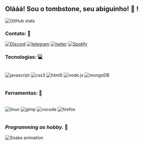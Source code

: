 ## **Olááá! Sou  o tombstone, seu abiguinho!** 🖤 ! 

![GitHub stats](https://github-readme-stats.vercel.app/api?username=tombsDevil&show_icons=true&theme=radical)

### **Contato:** 💼

[![Discord](https://img.shields.io/badge/Discord-7289DA?style=for-the-badge&logo=discord&logoColor=white)](https://discord.gg/82ZUuSdF2q)
[![telegram](https://img.shields.io/badge/Telegram-2CA5E0?style=for-the-badge&logo=telegram&logoColor=white)](https://t.me/tombsDevil)
[![twiter](https://img.shields.io/badge/Twitter-1DA1F2?style=for-the-badge&logo=twitter&logoColor=white)](https://twitter.com/tombs_Devil?s=09)
[![Spotify](https://img.shields.io/badge/Spotify-1ED760?&style=for-the-badge&logo=spotify&logoColor=white)](https://open.spotify.com/user/wycj0ljgmzgs90vdczbhndtea?si=SW5z7-3hSVSozO3XpmkCtA&utm_source=copy-link&dl_branch=1)

### **Tecnologias:** 💻

<div style="display: inline_block"><br/>
<img align="center" alt="javascript" src="https://img.shields.io/badge/JavaScript-323330?style=for-the-badge&logo=javascript&logoColor=F7DF1E" />
<img align="center" alt="css3" src="https://img.shields.io/badge/CSS3-1572B6?style=for-the-badge&logo=css3&logoColor=white" />
<img align="center" alt="html5" src="https://img.shields.io/badge/HTML5-E34F26?style=for-the-badge&logo=html5&logoColor=white" />
<img align="center" alt="node.js" src="https://img.shields.io/badge/Node.js-339933?style=for-the-badge&logo=nodedotjs&logoColor=white" />
<img align="center" alt="mongoDB" src="https://img.shields.io/badge/MongoDB-4EA94B?style=for-the-badge&logo=mongodb&logoColor=white" />
<div><br/>

### **Ferramentas:** 🚀

<div style="display: inline_block"><br/>
<img align="center" alt="linux" src="https://img.shields.io/badge/Linux-FCC624?style=for-the-badge&logo=linux&logoColor=black" />
 <img align="center" alt="gimp" src="https://img.shields.io/badge/gimp-5C5543?style=for-the-badge&logo=gimp&logoColor=white" />
<img align="center" alt="vscode" src="https://img.shields.io/badge/Visual_Studio_Code-0078D4?style=for-the-badge&logo=visual%20studio%20code&logoColor=white" />
 <img align="center" alt="firefox" src="https://img.shields.io/badge/Firefox_Browser-FF7139?style=for-the-badge&logo=Firefox-Browser&logoColor=white" />
<div><br/>

### *Programming as hobby.* 🎩 
 

 ![Snake animation](https://github.com/tombsDevil/tombsDevil/blob/output/github-contribution-grid-snake.svg)
